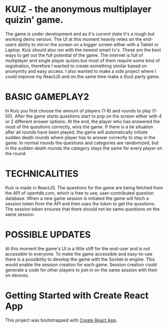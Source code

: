 # KUIZ - the anonymous multiplayer quizin' game.

The game is under development and as it's current state it's a rough but working demo version. The UI at this moment heavily relies on the end-users ability to mirror the screen on a bigger screen either with a Tablet or Laptop. Kuiz should also run with the newest smart tv's. These are the best ways to get out the full potential of the game. The internet is full of multiplayer and single player quizes but most of them require some kind of registration, therefore I wanted to create something similar based on anonymity and easy access. I also wanted to make a side project where I could improve my ReactJS and on the same time make a (fun) party game.

# BASIC GAMEPLAY2

In Kuiz you first choose the amount of players (1-8) and rounds to play (1-50). After the game starts questions start to pop on the screen either with 4 or 2 different answer options. At the end, the player who has answered the most of the questions correctly, wins the game. If there is a tie situation after all rounds have been played, the game will automatically initiate sudden death rounds where player has to answer correctly to stay in the game. In normal rounds the questions and categories are randomized, but in the sudden death rounds the category stays the same for every player on the round.

# TECHNICALITIES

Kuiz is made in ReactJS. The questions for the game are being fetched from the API of opentdb.com, which is free to use, user-contributed question database. When a new game session is initiated the game will fetch a session token from the API and then uses the token to get the questions. The session token ensures that there should not be same questions on the same session. 

# POSSIBLE UPDATES

At this moment the game's UI is a little stiff for the end-user and is not accessible to everyone. To make the game accessible and easy-to-use there is a possibility to develop the game with the Socket.io engine. This would enable the session creation for each game. Session creation could generate a code for other players to join in on the same session with their on devices. 

# Getting Started with Create React App

This project was bootstrapped with [Create React App](https://github.com/facebook/create-react-app).
